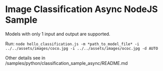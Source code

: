 # Image Classification Async NodeJS Sample

Models with only 1 input and output are supported.

Run:
`node hello_classification.js -m *path_to_model_file* -i ../../assets/images/coco.jpg -i ../../assets/images/ococ.jpg -d AUTO`

Other details see in /samples/python/classification_sample_async/README.md
